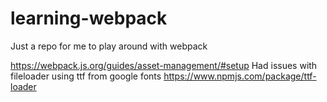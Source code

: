 # learning-webpack

Just a repo for me to play around with webpack


https://webpack.js.org/guides/asset-management/#setup
Had issues with fileloader using ttf from google fonts
https://www.npmjs.com/package/ttf-loader

